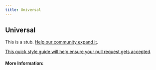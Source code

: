 ```yaml
---
title: Universal
---
```


## Universal

This is a stub. [Help our community expand it](https://github.com/freecodecamp/guides/tree/master/src/pages/articles/css/selectors/general/universal/index.md).

[This quick style guide will help ensure your pull request gets accepted](https://github.com/freeCodeCamp/guides/blob/master/README.md).

<!-- The article goes here, in GitHub-flavored Markdown. Feel free to add YouTube videos, images, and CodePen/JSBin embeds  -->

#### More Information:
<!-- Please add any articles you think might be helpful to read before writing the article -->


